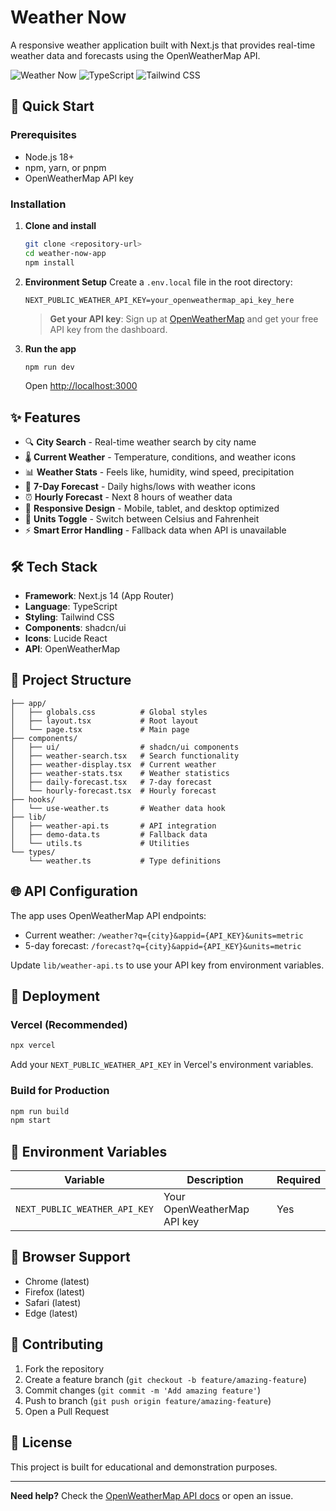 # Weather Now

A responsive weather application built with Next.js that provides real-time weather data and forecasts using the OpenWeatherMap API.

![Weather Now](https://img.shields.io/badge/Next.js-14-black) ![TypeScript](https://img.shields.io/badge/TypeScript-blue) ![Tailwind CSS](https://img.shields.io/badge/Tailwind-CSS-38B2AC)

## 🚀 Quick Start

### Prerequisites
- Node.js 18+
- npm, yarn, or pnpm
- OpenWeatherMap API key

### Installation

1. **Clone and install**
   ```bash
   git clone <repository-url>
   cd weather-now-app
   npm install
   ```

2. **Environment Setup**
   Create a `.env.local` file in the root directory:
   ```env
   NEXT_PUBLIC_WEATHER_API_KEY=your_openweathermap_api_key_here
   ```
   
   > **Get your API key**: Sign up at [OpenWeatherMap](https://openweathermap.org/api) and get your free API key from the dashboard.

3. **Run the app**
   ```bash
   npm run dev
   ```
   Open [http://localhost:3000](http://localhost:3000)

## ✨ Features

- 🔍 **City Search** - Real-time weather search by city name
- 🌡️ **Current Weather** - Temperature, conditions, and weather icons
- 📊 **Weather Stats** - Feels like, humidity, wind speed, precipitation
- 📅 **7-Day Forecast** - Daily highs/lows with weather icons
- ⏰ **Hourly Forecast** - Next 8 hours of weather data
- 📱 **Responsive Design** - Mobile, tablet, and desktop optimized
- 🔄 **Units Toggle** - Switch between Celsius and Fahrenheit
- ⚡ **Smart Error Handling** - Fallback data when API is unavailable

## 🛠️ Tech Stack

- **Framework**: Next.js 14 (App Router)
- **Language**: TypeScript
- **Styling**: Tailwind CSS
- **Components**: shadcn/ui
- **Icons**: Lucide React
- **API**: OpenWeatherMap

## 📁 Project Structure

```
├── app/
│   ├── globals.css          # Global styles
│   ├── layout.tsx           # Root layout
│   └── page.tsx             # Main page
├── components/
│   ├── ui/                  # shadcn/ui components
│   ├── weather-search.tsx   # Search functionality
│   ├── weather-display.tsx  # Current weather
│   ├── weather-stats.tsx    # Weather statistics
│   ├── daily-forecast.tsx   # 7-day forecast
│   └── hourly-forecast.tsx  # Hourly forecast
├── hooks/
│   └── use-weather.ts       # Weather data hook
├── lib/
│   ├── weather-api.ts       # API integration
│   ├── demo-data.ts         # Fallback data
│   └── utils.ts             # Utilities
└── types/
    └── weather.ts           # Type definitions
```

## 🌐 API Configuration

The app uses OpenWeatherMap API endpoints:
- Current weather: `/weather?q={city}&appid={API_KEY}&units=metric`
- 5-day forecast: `/forecast?q={city}&appid={API_KEY}&units=metric`

Update `lib/weather-api.ts` to use your API key from environment variables.

## 🚀 Deployment

### Vercel (Recommended)
```bash
npx vercel
```
Add your `NEXT_PUBLIC_WEATHER_API_KEY` in Vercel's environment variables.

### Build for Production
```bash
npm run build
npm start
```

## 🔧 Environment Variables

| Variable | Description | Required |
|----------|-------------|----------|
| `NEXT_PUBLIC_WEATHER_API_KEY` | Your OpenWeatherMap API key | Yes |

## 🎯 Browser Support

- Chrome (latest)
- Firefox (latest)  
- Safari (latest)
- Edge (latest)

## 🤝 Contributing

1. Fork the repository
2. Create a feature branch (`git checkout -b feature/amazing-feature`)
3. Commit changes (`git commit -m 'Add amazing feature'`)
4. Push to branch (`git push origin feature/amazing-feature`)
5. Open a Pull Request

## 📄 License

This project is built for educational and demonstration purposes.

---

**Need help?** Check the [OpenWeatherMap API docs](https://openweathermap.org/api) or open an issue.